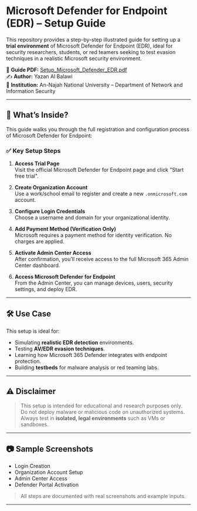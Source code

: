 # Microsoft Defender for Endpoint (EDR) – Setup Guide

This repository provides a step-by-step illustrated guide for setting up a **trial environment** of Microsoft Defender for Endpoint (EDR), ideal for security researchers, students, or red teamers seeking to test evasion techniques in a realistic Microsoft security environment.

📄 **Guide PDF:** [Setup_Microsoft_Defender_EDR.pdf](Setup_Microsoft_Defender_EDR.pdf)  
✍️ **Author:** Yazan Al Balawi  
🏫 **Institution:** An-Najah National University – Department of Network and Information Security

---

## 🧩 What’s Inside?

This guide walks you through the full registration and configuration process of Microsoft Defender for Endpoint:

### ✅ Key Setup Steps

1. **Access Trial Page**  
   Visit the official Microsoft Defender for Endpoint page and click "Start free trial".

2. **Create Organization Account**  
   Use a work/school email to register and create a new `.onmicrosoft.com` account.

3. **Configure Login Credentials**  
   Choose a username and domain for your organizational identity.

4. **Add Payment Method (Verification Only)**  
   Microsoft requires a payment method for identity verification. No charges are applied.

5. **Activate Admin Center Access**  
   After confirmation, you’ll receive access to the full Microsoft 365 Admin Center dashboard.

6. **Access Microsoft Defender for Endpoint**  
   From the Admin Center, you can manage devices, users, security settings, and deploy EDR.

---

## 🛠️ Use Case

This setup is ideal for:

- Simulating **realistic EDR detection** environments.
- Testing **AV/EDR evasion techniques**.
- Learning how Microsoft 365 Defender integrates with endpoint protection.
- Building **testbeds** for malware analysis or red teaming labs.

---

## ⚠️ Disclaimer

> This setup is intended for educational and research purposes only.  
> Do not deploy malware or malicious code on unauthorized systems.  
> Always test in **isolated, legal environments** such as VMs or sandboxes.

---

## 📷 Sample Screenshots

- Login Creation  
- Organization Account Setup  
- Admin Center Access  
- Defender Portal Activation

> All steps are documented with real screenshots and example inputs.

---

